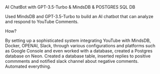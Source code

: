 AI ChatBot with GPT-3.5-Turbo & MindsDB & POSTGRES SQL DB

Used MindsDB and GPT-3.5-Turbo to build an AI chatbot that can analyze and respond to YouTube Comments. 

How? 

By setting up a sophisticated system integrating YouTube with MindsDB, Docker, OPENAI, Slack, through various configurations and platforms such as Google Console and even worked with a database, created a Postgres database on Neon. Created a database table, inserted replies to positive commments and notified slack channel about negative comments. Automated everything. 
